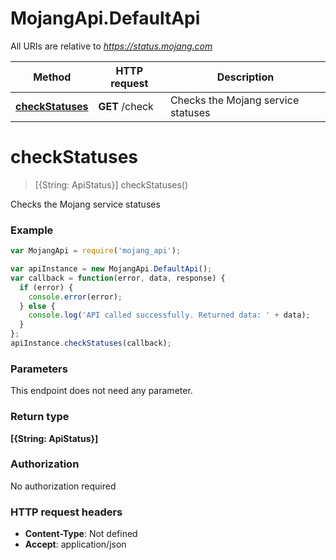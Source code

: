 # MojangApi.DefaultApi

All URIs are relative to *https://status.mojang.com*

Method | HTTP request | Description
------------- | ------------- | -------------
[**checkStatuses**](DefaultApi.md#checkStatuses) | **GET** /check | Checks the Mojang service statuses


<a name="checkStatuses"></a>
# **checkStatuses**
> [{String: ApiStatus}] checkStatuses()

Checks the Mojang service statuses

### Example
```javascript
var MojangApi = require('mojang_api');

var apiInstance = new MojangApi.DefaultApi();
var callback = function(error, data, response) {
  if (error) {
    console.error(error);
  } else {
    console.log('API called successfully. Returned data: ' + data);
  }
};
apiInstance.checkStatuses(callback);
```

### Parameters
This endpoint does not need any parameter.

### Return type

**[{String: ApiStatus}]**

### Authorization

No authorization required

### HTTP request headers

 - **Content-Type**: Not defined
 - **Accept**: application/json

